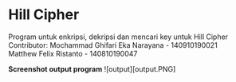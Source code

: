 # Hill Cipher
Program untuk enkripsi, dekripsi dan mencari key untuk Hill Cipher
Contributor:
Mochammad Ghifari Eka Narayana  - 140910190021 <br/>
Matthew Felix Ristanto          - 140810190047 <br/>

**Screenshot output program**
![output][output.PNG]

